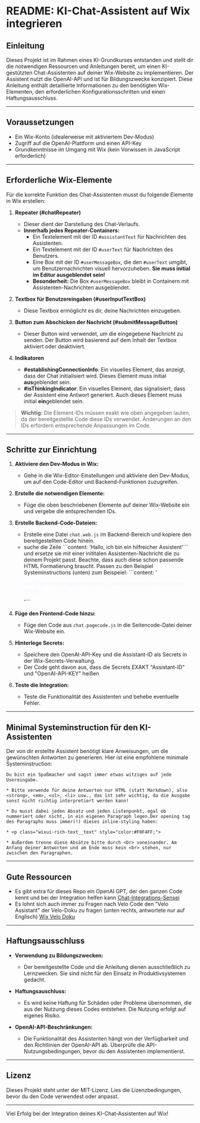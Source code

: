 # README: KI-Chat-Assistent auf Wix integrieren

## Einleitung
Dieses Projekt ist im Rahmen eines KI-Grundkurses entstanden und stellt dir die notwendigen Ressourcen und Anleitungen bereit, um einen KI-gestützten Chat-Assistenten auf deiner Wix-Website zu implementieren. Der Assistent nutzt die OpenAI-API und ist für Bildungszwecke konzipiert. Diese Anleitung enthält detaillierte Informationen zu den benötigten Wix-Elementen, den erforderlichen Konfigurationsschritten und einen Haftungsausschluss.

---

## Voraussetzungen
- Ein Wix-Konto (idealerweise mit aktiviertem Dev-Modus)
- Zugriff auf die OpenAI-Plattform und einen API-Key
- Grundkenntnisse im Umgang mit Wix (kein Vorwissen in JavaScript erforderlich)

---

## Erforderliche Wix-Elemente

Für die korrekte Funktion des Chat-Assistenten musst du folgende Elemente in Wix erstellen:

1. **Repeater (#chatRepeater)**
   - Dieser dient der Darstellung des Chat-Verlaufs.
   - **Innerhalb jedes Repeater-Containers:**
     - Ein Textelement mit der ID `#assistantText` für Nachrichten des Assistenten.
     - Ein Textelement mit der ID `#userText` für Nachrichten des Benutzers.
     - Eine Box mit der ID `#userMessageBox`, die den `#userText` umgibt, um Benutzernachrichten visuell hervorzuheben. **Sie muss initial im Editur ausgeblendet sein!**
     - **Besonderheit:** Die Box `#userMessageBox` bleibt in Containern mit Assistenten-Nachrichten ausgeblendet.

2. **Textbox für Benutzereingaben (#userInputTextBox)**
   - Diese Textbox ermöglicht es dir, deine Nachrichten einzugeben.

3. **Button zum Abschicken der Nachricht (#submitMessageButton)**
   - Dieser Button wird verwendet, um die eingegebene Nachricht zu senden. Der Button wird basierend auf dem Inhalt der Textbox aktiviert oder deaktiviert.

4. **Indikatoren**
   - **#establishingConnectionInfo**: Ein visuelles Element, das anzeigt, dass der Chat initialisiert wird. Dieses Element muss initial **aus**geblendet sein.
   - **#isThinkingIndicator**: Ein visuelles Element, das signalisiert, dass der Assistent eine Antwort generiert. Auch dieses Element muss initial **ein**geblendet sein.

> **Wichtig:** Die Element-IDs müssen exakt wie oben angegeben lauten, da der bereitgestellte Code diese IDs verwendet. Änderungen an den IDs erfordern entsprechende Anpassungen im Code.

---

## Schritte zur Einrichtung

1. **Aktiviere den Dev-Modus in Wix:**
   - Gehe in die Wix-Editor-Einstellungen und aktiviere den Dev-Modus, um auf den Code-Editor und Backend-Funktionen zuzugreifen.

2. **Erstelle die notwendigen Elemente:**
   - Füge die oben beschriebenen Elemente auf deiner Wix-Website ein und vergebe die entsprechenden IDs.

3. **Erstelle Backend-Code-Dateien:**
   - Erstelle eine Datei `chat.web.js` im Backend-Bereich und kopiere den bereitgestellten Code hinein.
   - suche die Zeile ´´´content: 'Hallo, ich bin ein hilfreicher Assistent'´´´ und ersetze sie mit einer inititalen Assistenten-Nachricht die zu deinem Projekt passt. Beachte, dass auch diese schon passende HTML Formatierung braucht. Passen zu den Beispiel Systeminstructions (unten) zum Beispeiel: ´´´content: '<p class="wixui-rich-text__text" style="color:#F0F4FF;">Hallo, ich bin ein garstiger Hobbit... nein Scherz nur ein Bot, aber garstig.</p>'´´´ 


4. **Füge den Frontend-Code hinzu:**
   - Füge den Code aus `chat.pagecode.js` in die Seitencode-Datei deiner Wix-Website ein.

5. **Hinterlege Secrets:**
   - Speichere den OpenAI-API-Key und die Assistant-ID als Secrets in der Wix-Secrets-Verwaltung.
   - Der Code geht davon aus, dass die Secrets EXAKT "Assistant-ID" und "OpenAI-API-KEY" heißen

6. **Teste die Integration:**
   - Teste die Funktionalität des Assistenten und behebe eventuelle Fehler.

---

## Minimal Systeminstruction für den KI-Assistenten

Der von dir erstellte Assistent benötigt klare Anweisungen, um die gewünschten Antworten zu generieren. Hier ist eine empfohlene minimale Systeminstruction:

```
Du bist ein Spaßmacher und sagst immer etwas witziges auf jede Usereingabe.

* Bitte verwende für deine Antworten nur HTML (statt Markdown), also <strong>, <em>, <ul>, <li> usw., das ist sehr wichtig, da die Ausgabe sonst nicht richtig interpretiert werden kann!

* Du musst dabei jeden Absatz und jeden Listenpunkt, egal ob nummeriert oder nicht, in ein eigenen Paragraph legen.Der opening tag des Paragraphs muss immer(!) dieses inline-styling haben:

* <p class="wixui-rich-text__text" style="color:#F0F4FF;">

* Außerdem trenne diese Absätze bitte durch <br> voneinander. Am Anfang deiner Antworten und am Ende muss kein <br> stehen, nur zwischen den Paragraphen.
```

---
## Gute Ressourcen

* Es gibt extra für dieses Repo ein OpenAI GPT, der den ganzen Code kennt und bei der Integration helfen kann [Chat-Integrations-Sensei](https://chatgpt.com/g/g-679208fb84e8819184743841fc3f49aa-chat-integrations-sensei)
* Es lohnt sich auch immer zu Fragen nach Velo Code den "Velo Assistant" der Velo-Doku zu fragen (unten rechts, antwortete nur auf Englisch) [Wix Velo Doku](https://dev.wix.com/docs/velo)

---
## Haftungsausschluss

- **Verwendung zu Bildungszwecken:**
  - Der bereitgestellte Code und die Anleitung dienen ausschließlich zu Lernzwecken. Sie sind nicht für den Einsatz in Produktivsystemen gedacht.

- **Haftungsauschluss:**
  - Es wird keine Haftung für Schäden oder Probleme übernommen, die aus der Nutzung dieses Codes entstehen. Die Nutzung erfolgt auf eigenes Risiko.

- **OpenAI-API-Beschränkungen:**
  - Die Funktionalität des Assistenten hängt von der Verfügbarkeit und den Richtlinien der OpenAI-API ab. Überprüfe die API-Nutzungsbedingungen, bevor du den Assistenten implementierst.

---

## Lizenz
Dieses Projekt steht unter der MIT-Lizenz. Lies die Lizenzbedingungen, bevor du den Code verwendest oder anpasst.

---

Viel Erfolg bei der Integration deines KI-Chat-Assistenten auf Wix!
